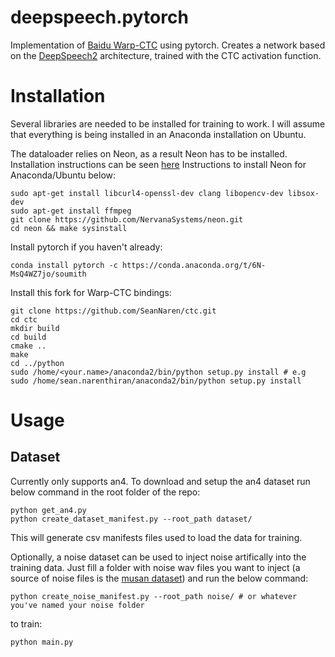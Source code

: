 # deepspeech.pytorch

Implementation of [Baidu Warp-CTC](https://github.com/baidu-research/warp-ctc) using pytorch.
Creates a network based on the [DeepSpeech2](http://arxiv.org/pdf/1512.02595v1.pdf) architecture, trained with the CTC activation function.

# Installation

Several libraries are needed to be installed for training to work. I will assume that everything is being installed in
an Anaconda installation on Ubuntu.

The dataloader relies on Neon, as a result Neon has to be installed. Installation instructions can be seen [here](docs.continuum.io/anaconda/install) Instructions to install Neon for Anaconda/Ubuntu below:

```
sudo apt-get install libcurl4-openssl-dev clang libopencv-dev libsox-dev
sudo apt-get install ffmpeg
git clone https://github.com/NervanaSystems/neon.git
cd neon && make sysinstall
```

Install pytorch if you haven't already:
```
conda install pytorch -c https://conda.anaconda.org/t/6N-MsQ4WZ7jo/soumith
```

Install this fork for Warp-CTC bindings:
```
git clone https://github.com/SeanNaren/ctc.git
cd ctc
mkdir build
cd build
cmake ..
make
cd ../python
sudo /home/<your.name>/anaconda2/bin/python setup.py install # e.g sudo /home/sean.narenthiran/anaconda2/bin/python setup.py install
```

# Usage

## Dataset

Currently only supports an4. To download and setup the an4 dataset run below command in the root folder of the repo:

```
python get_an4.py
python create_dataset_manifest.py --root_path dataset/
```

This will generate csv manifests files used to load the data for training.

Optionally, a noise dataset can be used to inject noise artifically into the training data. Just fill a folder with noise wav files you want to inject (a source of noise files is the [musan dataset](http://www.openslr.org/17/)) and run the below command:
```
python create_noise_manifest.py --root_path noise/ # or whatever you've named your noise folder
```

to train:

```
python main.py
```

